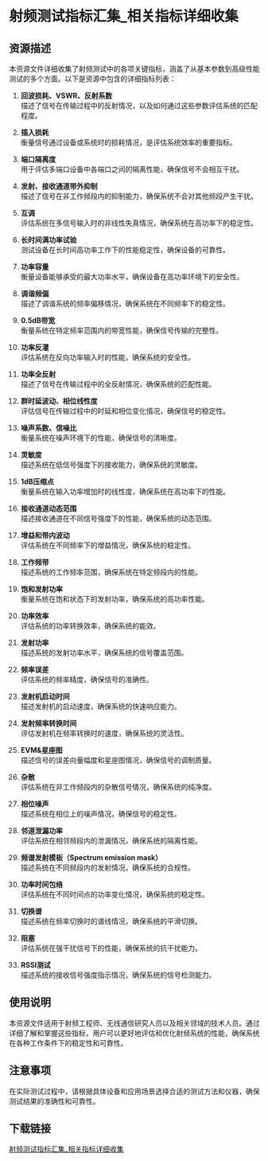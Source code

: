 # 射频测试指标汇集_相关指标详细收集

## 资源描述

本资源文件详细收集了射频测试中的各项关键指标，涵盖了从基本参数到高级性能测试的多个方面。以下是资源中包含的详细指标列表：

1. **回波损耗、VSWR、反射系数**  
   描述了信号在传输过程中的反射情况，以及如何通过这些参数评估系统的匹配程度。

2. **插入损耗**  
   衡量信号通过设备或系统时的损耗情况，是评估系统效率的重要指标。

3. **端口隔离度**  
   用于评估多端口设备中各端口之间的隔离性能，确保信号不会相互干扰。

4. **发射、接收通道带外抑制**  
   描述了信号在非工作频段内的抑制能力，确保系统不会对其他频段产生干扰。

5. **互调**  
   评估系统在多信号输入时的非线性失真情况，确保系统在高功率下的稳定性。

6. **长时间满功率试验**  
   测试设备在长时间高功率工作下的性能稳定性，确保设备的可靠性。

7. **功率容量**  
   衡量设备能够承受的最大功率水平，确保设备在高功率环境下的安全性。

8. **调谐频偏**  
   描述了调谐系统的频率偏移情况，确保系统在不同频率下的稳定性。

9. **0.5dB带宽**  
   衡量系统在特定频率范围内的带宽性能，确保信号传输的完整性。

10. **功率反灌**  
    评估系统在反向功率输入时的性能，确保系统的安全性。

11. **功率全反射**  
    描述了信号在传输过程中的全反射情况，确保系统的匹配性能。

12. **群时延波动、相位线性度**  
    评估信号在传输过程中的时延和相位变化情况，确保信号的稳定性。

13. **噪声系数、信噪比**  
    衡量系统在噪声环境下的性能，确保信号的清晰度。

14. **灵敏度**  
    描述系统在低信号强度下的接收能力，确保系统的灵敏度。

15. **1dB压缩点**  
    衡量系统在输入功率增加时的线性度，确保系统在高功率下的性能。

16. **接收通道动态范围**  
    描述接收通道在不同信号强度下的性能，确保系统的动态范围。

17. **增益和带内波动**  
    评估系统在不同频率下的增益情况，确保系统的稳定性。

18. **工作频带**  
    描述系统的工作频率范围，确保系统在特定频段内的性能。

19. **饱和发射功率**  
    衡量系统在饱和状态下的发射功率，确保系统的高功率性能。

20. **功率效率**  
    评估系统的功率转换效率，确保系统的能效。

21. **发射功率**  
    描述系统的发射功率水平，确保系统的信号覆盖范围。

22. **频率误差**  
    评估系统的频率精度，确保信号的准确性。

23. **发射机启动时间**  
    描述发射机的启动速度，确保系统的快速响应能力。

24. **发射频率转换时间**  
    评估发射机在频率转换时的速度，确保系统的灵活性。

25. **EVM&星座图**  
    描述信号的误差向量幅度和星座图情况，确保信号的调制质量。

26. **杂散**  
    评估系统在非工作频段内的杂散信号情况，确保系统的纯净度。

27. **相位噪声**  
    描述系统在相位上的噪声情况，确保信号的稳定性。

28. **邻道泄漏功率**  
    评估系统在相邻频段内的泄漏情况，确保系统的隔离性能。

29. **频谱发射模板（Spectrum emission mask）**  
    描述系统在不同频段内的发射情况，确保系统的合规性。

30. **功率时间包络**  
    评估系统在不同时间点的功率变化情况，确保系统的稳定性。

31. **切换谱**  
    描述系统在频率切换时的谱线情况，确保系统的平滑切换。

32. **阻塞**  
    评估系统在强干扰信号下的性能，确保系统的抗干扰能力。

33. **RSSI测试**  
    描述系统的接收信号强度指示情况，确保系统的信号检测能力。

## 使用说明

本资源文件适用于射频工程师、无线通信研究人员以及相关领域的技术人员。通过详细了解和掌握这些指标，用户可以更好地评估和优化射频系统的性能，确保系统在各种工作条件下的稳定性和可靠性。

## 注意事项

在实际测试过程中，请根据具体设备和应用场景选择合适的测试方法和仪器，确保测试结果的准确性和可靠性。

## 下载链接

[射频测试指标汇集_相关指标详细收集](https://pan.quark.cn/s/449daebb9247)